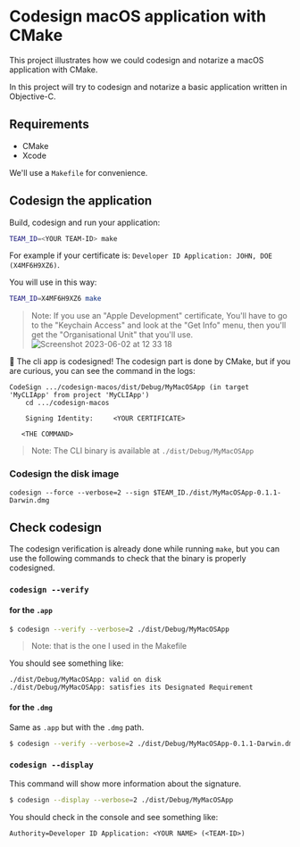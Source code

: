 # Codesign macOS application with CMake

This project illustrates how we could codesign and notarize a macOS application with CMake.

In this project will try to codesign and notarize a basic application written in Objective-C.

## Requirements

- CMake
- Xcode

We'll use a `Makefile` for convenience.

## Codesign the application

Build, codesign and run your application:

```sh
TEAM_ID=<YOUR TEAM-ID> make
```

For example if your certificate is: `Developer ID Application: JOHN, DOE (X4MF6H9XZ6)`.

You will use in this way:
```sh
TEAM_ID=X4MF6H9XZ6 make
```

> Note: If you use an "Apple Development" certificate, You'll have to go to the "Keychain Access"
> and look at the "Get Info" menu, then you'll get the "Organisational Unit" that you'll use.
![Screenshot 2023-06-02 at 12 33 18](https://github.com/tony-go/codesign-macos/assets/22824417/6d16f344-281d-4e67-a910-42a9b739ce71)

🎉 The cli app is codesigned! The codesign part is done by CMake,
but if you are curious, you can see the command in the logs:

```text
CodeSign .../codesign-macos/dist/Debug/MyMacOSApp (in target 'MyCLIApp' from project 'MyCLIApp')
    cd .../codesign-macos

    Signing Identity:     <YOUR CERTIFICATE>

   <THE COMMAND>
```

> Note: The CLI binary is available at `./dist/Debug/MyMacOSApp`

### Codesign the disk image

```shell
codesign --force --verbose=2 --sign $TEAM_ID./dist/MyMacOSApp-0.1.1-Darwin.dmg
```

## Check codesign

The codesign verification is already done while running `make`, but 
you can use the following commands to check that the binary is properly codesigned.

### `codesign --verify`

#### for the `.app`

```sh
$ codesign --verify --verbose=2 ./dist/Debug/MyMacOSApp
```

> Note: that is the one I used in the Makefile

You should see something like:

```text
./dist/Debug/MyMacOSApp: valid on disk
./dist/Debug/MyMacOSApp: satisfies its Designated Requirement
```

#### for the `.dmg`

Same as `.app` but with the `.dmg` path.

```sh
$ codesign --verify --verbose=2 ./dist/Debug/MyMacOSApp-0.1.1-Darwin.dmg
```

### `codesign --display`

This command will show more information about the signature.

```sh
$ codesign --display --verbose=2 ./dist/Debug/MyMacOSApp
```

You should check in the console and see something like:

```text
Authority=Developer ID Application: <YOUR NAME> (<TEAM-ID>)
```


